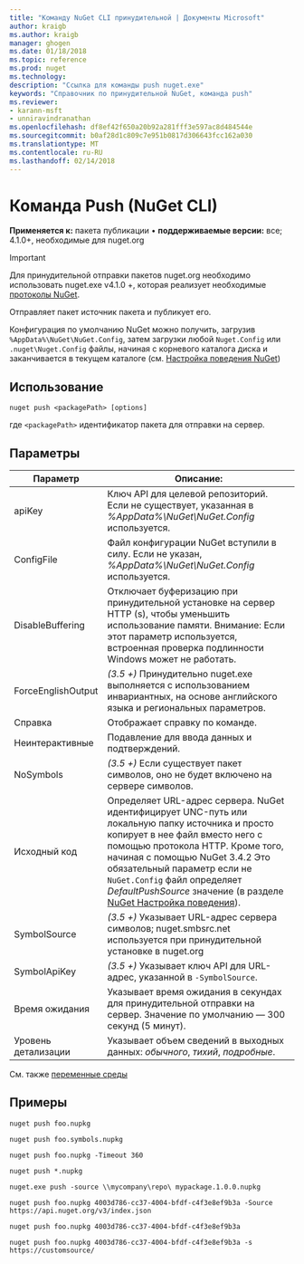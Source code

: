 ```yaml
---
title: "Команду NuGet CLI принудительной | Документы Microsoft"
author: kraigb
ms.author: kraigb
manager: ghogen
ms.date: 01/18/2018
ms.topic: reference
ms.prod: nuget
ms.technology: 
description: "Ссылка для команды push nuget.exe"
keywords: "Справочник по принудительной NuGet, команда push"
ms.reviewer:
- karann-msft
- unniravindranathan
ms.openlocfilehash: df8ef42f650a20b92a281fff3e597ac8d484544e
ms.sourcegitcommit: b0af28d1c809c7e951b0817d306643fcc162a030
ms.translationtype: MT
ms.contentlocale: ru-RU
ms.lasthandoff: 02/14/2018
---
```

# <a name="push-command-nuget-cli"></a>Команда Push (NuGet CLI)

**Применяется к:** пакета публикации &bullet; **поддерживаемые версии:** все; 4.1.0+, необходимые для nuget.org

> [!Important]
> Для принудительной отправки пакетов nuget.org необходимо использовать nuget.exe v4.1.0 +, которая реализует необходимые [протоколы NuGet](../api/nuget-protocols.md).

Отправляет пакет источник пакета и публикует его.

Конфигурация по умолчанию NuGet можно получить, загрузив `%AppData%\NuGet\NuGet.Config`, затем загрузки любой `Nuget.Config` или `.nuget\Nuget.Config` файлы, начиная с корневого каталога диска и заканчивается в текущем каталоге (см. [Настройка поведения NuGet](../consume-packages/configuring-nuget-behavior.md))

## <a name="usage"></a>Использование

```cli
nuget push <packagePath> [options]
```

где `<packagePath>` идентификатор пакета для отправки на сервер.

## <a name="options"></a>Параметры

| Параметр | Описание: |
| --- | --- |
| apiKey | Ключ API для целевой репозиторий. Если не существует, указанная в *%AppData%\NuGet\NuGet.Config* используется. |
| ConfigFile | Файл конфигурации NuGet вступили в силу. Если не указан, *%AppData%\NuGet\NuGet.Config* используется. |
| DisableBuffering | Отключает буферизацию при принудительной установке на сервер HTTP (s), чтобы уменьшить использование памяти. Внимание: Если этот параметр используется, встроенная проверка подлинности Windows может не работать. |
| ForceEnglishOutput | *(3.5 +)*  Принудительно nuget.exe выполняется с использованием инвариантных, на основе английского языка и региональных параметров. |
| Справка | Отображает справку по команде. |
| Неинтерактивные | Подавление для ввода данных и подтверждений. |
| NoSymbols | *(3.5 +)*  Если существует пакет символов, оно не будет включено на сервере символов. |
| Исходный код | Определяет URL-адрес сервера. NuGet идентифицирует UNC-путь или локальную папку источника и просто копирует в нее файл вместо него с помощью протокола HTTP.  Кроме того, начиная с помощью NuGet 3.4.2 Это обязательный параметр если не `NuGet.Config` файл определяет *DefaultPushSource* значение (в разделе [NuGet Настройка поведения](../consume-packages/configuring-nuget-behavior.md)). |
| SymbolSource | *(3.5 +)*  Указывает URL-адрес сервера символов; nuget.smbsrc.net используется при принудительной установке в nuget.org |
| SymbolApiKey | *(3.5 +)*  Указывает ключ API для URL-адрес, указанной в `-SymbolSource`. |
| Время ожидания | Указывает время ожидания в секундах для принудительной отправки на сервер. Значение по умолчанию — 300 секунд (5 минут). |
| Уровень детализации | Указывает объем сведений в выходных данных: *обычного*, *тихий*, *подробные*. |

См. также [переменные среды](cli-ref-environment-variables.md)

## <a name="examples"></a>Примеры

```cli
nuget push foo.nupkg

nuget push foo.symbols.nupkg

nuget push foo.nupkg -Timeout 360

nuget push *.nupkg

nuget.exe push -source \\mycompany\repo\ mypackage.1.0.0.nupkg

nuget push foo.nupkg 4003d786-cc37-4004-bfdf-c4f3e8ef9b3a -Source https://api.nuget.org/v3/index.json

nuget push foo.nupkg 4003d786-cc37-4004-bfdf-c4f3e8ef9b3a

nuget push foo.nupkg 4003d786-cc37-4004-bfdf-c4f3e8ef9b3a -s https://customsource/
```
